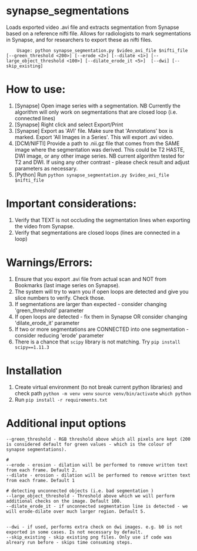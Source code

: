# synapse_segmentations

Loads exported video .avi file and extracts segmentation from Synapse based on a reference nifti file. 
Allows for radiologists to mark segmentations in Synapse, and for researchers to export these as nifti files. 

```
    Usage: python synapse_segmentation.py $video_avi_file $nifti_file [--green_threshold <200>] [--erode <2>] [--dilate <1>] [--large_object_threshold <100>] [--dilate_erode_it <5>]  [--dwi] [--skip_existing]
```

# How to use: 
1. [Synapse] Open image series with a segmentation. NB Currently the algorithm will only work on segmentations that are closed loop (i.e. connected lines)
2. [Synapse] Right click and select Export/Print 
3. [Synapse] Export as 'AVI' file. Make sure that 'Annotations' box is marked. Export 'All Images in a Series'. This will export .avi video. 
4. [DCM/NIFTI] Provide a path to .nii.gz file that comes from the SAME image where the segmentation was derived. This could be T2 HASTE, DWI image, or any other image series. NB current algorithm tested for T2 and DWI. If using any other contrast - please check result and adjust parameters as necessary. 
5. [Python] Run `python synapse_segmentation.py $video_avi_file $nifti_file`

# Important considerations: 
1. Verify that TEXT is not occluding the segmentation lines when exporting the video from Synapse. 
2. Verify that segmentations are closed loops (lines are connected in a loop)

# Warnings/Errors: 
1. Ensure that you export .avi file from actual scan and NOT from Bookmarks (last image series on Synapse). 
2. The system will try to warn you if open loops are detected and give you slice numbers to verify. Check those. 
3. If segmentations are larger than expected - consider changing 'green_threshold' parameter
4. If open loops are detected - fix them in Synapse OR consider changing 'dilate_erode_it' parameter
5. If two or more segmentations are CONNECTED into one segmentation - consider reducing 'erode' parameter
6. There is a chance that `scipy` library is not matching. Try `pip install scipy==1.11.3`

# Installation 
1. Create virtual environment (to not break current python libraries) and check path
    `python -m venv venv`
    `source venv/bin/activate`
    `which python`
2. Run `pip install -r requirements.txt` 

# Additional input options

```
--green_threshold - RGB threshold above which all pixels are kept (200 is considered default for green values - which is the colour of synapse segmentations). 

# 
--erode - erosion - dilation will be performed to remove written text from each frame. Default 2. 
--dilate - erosion - dilation will be performed to remove written text from each frame. Default 1

# detecting unconnected objects (i.e. bad segmentation )
--large_object_threshold - Threshold above which we will perform additional checks on the image. Default 100. 
--dilate_erode_it - if unconnected segmentation line is detected - we will erode-dilate over much larger region. Default 5. 


--dwi - if used, performs extra check on dwi images. e.g. b0 is not exported in some cases. Is not necessary by default.
--skip_existing - skip existing png files. Only use if code was alreary run before - skips time consuming steps. 

```
